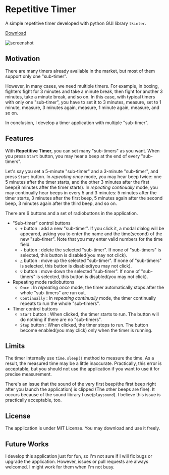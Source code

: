 # Repetitive Timer

A simple repetitive timer developed with python GUI library `tkinter`.

[Download](https://github.com/HeekangPark/Repetitive-Timer/raw/master/dist/Repetitive%20Timer.exe)

![screenshot](https://user-images.githubusercontent.com/16741548/89565574-b8108200-d859-11ea-8358-84c67776261e.png)

## Motivation

There are many timers already available in the market, but most of them support only one "sub-timer".

However, in many cases, we need multiple timers. For example, in boxing, fighters fight for 3 minutes and take a minute break, then fight for another 3 minutes, take a minute break, and so on. In this case, with typical timers with only one "sub-timer", you have to set it to 3 minutes, measure, set to 1 minute, measure, 3 minutes again, measure, 1 minute again, measure, and so on.

In conclusion, I develop a timer application with multiple "sub-timer".

## Features

With **Repetitive Timer**, you can set many "sub-timers" as you want. When you press `Start` button, you may hear a beep at the end of every "sub-timers".

Let's say you set a 5-minute "sub-timer" and a 3-minute "sub-timer", and press `Start` button. In *repeating once* mode, you may hear beep twice: one 5 minutes after the timer starts, and the other 3 minutes after the first beep(8 minutes after the timer starts). In *repeating continually* mode, you may continually hear beeps in every 5 and 3 minutes: 5 minutes after the timer starts, 3 minutes after the first beep, 5 minutes again after the second beep, 3 minutes again after the third beep, and so on.

There are 6 buttons and a set of radiobuttons in the application.

- "Sub-timer" control buttons
    - `+` button : add a new "sub-timer". If you click it, a modal dialog will be appeared, asking you to enter the name and the time(second) of the new "sub-timer". Note that you may enter valid numbers for the time field.
    - `-` button : delete the selected "sub-timer". If none of "sub-timers" is selected, this button is disabled(you may not click).
    - `△` button : move up the selected "sub-timer". If none of "sub-timers" is selected, this button is disabled(you may not click).
    - `▽` button : move down the selected "sub-timer". If none of "sub-timers" is selected, this button is disabled(you may not click).
- Repeating mode radiobuttons
    - `Once` : In *repeating once* mode, the timer automatically stops after the whole "sub-timers" are run out.
    - `Continually` : In *repeating continually* mode, the timer continually repeats to run the whole "sub-timers".
- Timer control buttons
    - `Start` button : When clicked, the timer starts to run. The button will do nothing if there are no "sub-timers".
    - `Stop` button : When clicked, the timer stops to run. The button become enabled(you may click) only when the timer is running.

## Limits

The timer internally use `time.sleep()` method to measure the time. As a result, the measured time may be a little inaccurate. Practically, this error is acceptable, but you should not use the application if you want to use it for precise measurement.

There's an issue that the sound of the very first beep(the first beep right after you launch the application) is clipped (The other beeps are fine). It occurs because of the sound library I use(`playsound`). I believe this issue is practically acceptable, too.

## License

The application is under MIT License. You may download and use it freely.

## Future Works

I develop this application just for fun, so I'm not sure if I will fix bugs or upgrade the application. However, issues or pull requests are always welcomed. I might work for them when I'm not busy.
